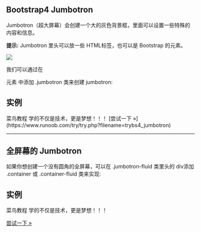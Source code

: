 ## Bootstrap4 Jumbotron

Jumbotron（超大屏幕）会创建一个大的灰色背景框，里面可以设置一些特殊的内容和信息。

**提示:** Jumbotron 里头可以放一些 HTML标签，也可以是 Bootstrap 的元素。

![](https://www.runoob.com/wp-content/uploads/2017/10/F12388F2-21CA-41BA-B7B5-250A17623D0A.jpg)

我们可以通过在 <div> 元素 中添加 .jumbotron 类来创建 jumbotron:

## 实例

<div class\="jumbotron"\> <h1\>菜鸟教程</h1\> <p\>学的不仅是技术，更是梦想！！！</p\> </div\>
[尝试一下 »](https://www.runoob.com/try/try.php?filename=trybs4_jumbotron)

* * *

## 全屏幕的 Jumbotron

如果你想创建一个没有圆角的全屏幕，可以在 .jumbotron-fluid 类里头的 div添加 .container 或 .container-fluid 类来实现:

## 实例

<div class\="jumbotron jumbotron-fluid"\> <div class\="container"\> <h1\>菜鸟教程</h1\> <p\>学的不仅是技术，更是梦想！！！</p\> </div\> </div\>

[尝试一下 »](https://www.runoob.com/try/try.php?filename=trybs4_jumbotron2)
